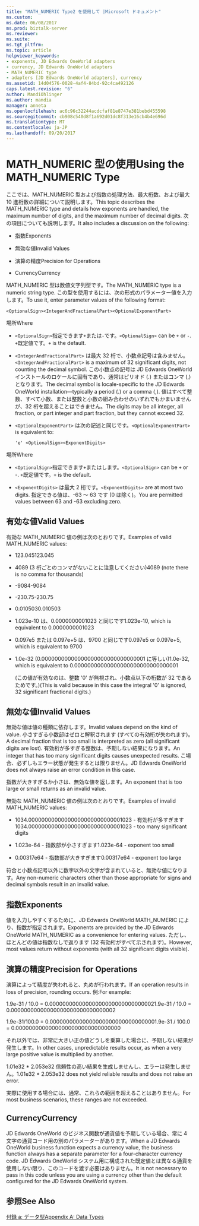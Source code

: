 ```yaml
---
title: "MATH_NUMERIC Type2 を使用して |Microsoft ドキュメント"
ms.custom: 
ms.date: 06/08/2017
ms.prod: biztalk-server
ms.reviewer: 
ms.suite: 
ms.tgt_pltfrm: 
ms.topic: article
helpviewer_keywords:
- exponents, JD Edwards OneWorld adapters
- currency, JD Edwards OneWorld adapters
- MATH_NUMERIC type
- adapters [JD Edwards OneWorld adapters], currency
ms.assetid: 14d04576-0028-4af4-84bd-92c4ca492126
caps.latest.revision: "6"
author: MandiOhlinger
ms.author: mandia
manager: anneta
ms.openlocfilehash: ac6c96c32244acdcfaf81e8747e381bebd455598
ms.sourcegitcommit: cb908c540d8f1a692d01dc8f313e16cb4b4e696d
ms.translationtype: MT
ms.contentlocale: ja-JP
ms.lasthandoff: 09/20/2017
---
```

# <a name="using-the-mathnumeric-type"></a><span data-ttu-id="30396-102">MATH_NUMERIC 型の使用</span><span class="sxs-lookup"><span data-stu-id="30396-102">Using the MATH_NUMERIC Type</span></span>
<span data-ttu-id="30396-103">ここでは、MATH_NUMERIC 型および指数の処理方法、最大桁数、および最大 10 進桁数の詳細について説明します。</span><span class="sxs-lookup"><span data-stu-id="30396-103">This topic describes the MATH_NUMERIC type and details how exponents are handled, the maximum number of digits, and the maximum number of decimal digits.</span></span> <span data-ttu-id="30396-104">次の項目についても説明します。</span><span class="sxs-lookup"><span data-stu-id="30396-104">It also includes a discussion on the following:</span></span>  
  
-   <span data-ttu-id="30396-105">指数</span><span class="sxs-lookup"><span data-stu-id="30396-105">Exponents</span></span>  
  
-   <span data-ttu-id="30396-106">無効な値</span><span class="sxs-lookup"><span data-stu-id="30396-106">Invalid Values</span></span>  
  
-   <span data-ttu-id="30396-107">演算の精度</span><span class="sxs-lookup"><span data-stu-id="30396-107">Precision for Operations</span></span>  
  
-   <span data-ttu-id="30396-108">Currency</span><span class="sxs-lookup"><span data-stu-id="30396-108">Currency</span></span>  
  
 <span data-ttu-id="30396-109">MATH_NUMERIC 型は数値文字列型です。</span><span class="sxs-lookup"><span data-stu-id="30396-109">The MATH_NUMERIC type is a numeric string type.</span></span> <span data-ttu-id="30396-110">この型を使用するには、次の形式のパラメーター値を入力します。</span><span class="sxs-lookup"><span data-stu-id="30396-110">To use it, enter parameter values of the following format:</span></span>  
  
```  
<OptionalSign><IntegerAndFractionalPart><OptionalExponentPart>  
```  
  
 <span data-ttu-id="30396-111">場所</span><span class="sxs-lookup"><span data-stu-id="30396-111">Where</span></span>  
  
-   <span data-ttu-id="30396-112">`<OptionalSign>`指定できます`+`または`-`です。</span><span class="sxs-lookup"><span data-stu-id="30396-112">`<OptionalSign>` can be `+` or `-`.</span></span> <span data-ttu-id="30396-113">`+`既定値です。</span><span class="sxs-lookup"><span data-stu-id="30396-113">`+` is the default.</span></span>  
  
-   <span data-ttu-id="30396-114">`<IntegerAndFractionalPart>` は最大 32 桁で、小数点記号は含みません。</span><span class="sxs-lookup"><span data-stu-id="30396-114">`<IntegerAndFractionalPart>` is a maximum of 32 significant digits, not counting the decimal symbol.</span></span> <span data-ttu-id="30396-115">この小数点の記号は JD Edwards OneWorld インストールのロケールに固有であり、通常はピリオド (.) またはコンマ (,) となります。</span><span class="sxs-lookup"><span data-stu-id="30396-115">The decimal symbol is locale-specific to the JD Edwards OneWorld installation—typically a period (.) or a comma (,).</span></span> <span data-ttu-id="30396-116">値はすべて整数、すべて小数、または整数と小数の組み合わせのいずれでもかまいませんが、32 桁を超えることはできません。</span><span class="sxs-lookup"><span data-stu-id="30396-116">The digits may be all integer, all fraction, or part integer and part fraction, but they cannot exceed 32.</span></span>  
  
-   <span data-ttu-id="30396-117">`<OptionalExponentPart>` は次の記述と同じです。</span><span class="sxs-lookup"><span data-stu-id="30396-117">`<OptionalExponentPart>` is equivalent to:</span></span>  
  
    ```  
    'e' <OptionalSign><ExponentDigits>  
    ```  
  
 <span data-ttu-id="30396-118">場所</span><span class="sxs-lookup"><span data-stu-id="30396-118">Where</span></span>  
  
-   <span data-ttu-id="30396-119">`<OptionalSign>`指定できます`+`またはします。</span><span class="sxs-lookup"><span data-stu-id="30396-119">`<OptionalSign>` can be `+` or -.</span></span> <span data-ttu-id="30396-120">`+`既定値です。</span><span class="sxs-lookup"><span data-stu-id="30396-120">`+` is the default.</span></span>  
  
-   <span data-ttu-id="30396-121">`<ExponentDigits>` は最大 2 桁です。</span><span class="sxs-lookup"><span data-stu-id="30396-121">`<ExponentDigits>` are at most two digits.</span></span> <span data-ttu-id="30396-122">指定できる値は、-63 ～ 63 です (0 は除く)。</span><span class="sxs-lookup"><span data-stu-id="30396-122">You are permitted values between 63 and -63 excluding zero.</span></span>  
  
## <a name="valid-values"></a><span data-ttu-id="30396-123">有効な値</span><span class="sxs-lookup"><span data-stu-id="30396-123">Valid Values</span></span>  
 <span data-ttu-id="30396-124">有効な MATH_NUMERIC 値の例は次のとおりです。</span><span class="sxs-lookup"><span data-stu-id="30396-124">Examples of valid MATH_NUMERIC values:</span></span>  
  
-   <span data-ttu-id="30396-125">123.045</span><span class="sxs-lookup"><span data-stu-id="30396-125">123.045</span></span>  
  
-   <span data-ttu-id="30396-126">4089 (3 桁ごとのコンマがないことに注意してください)</span><span class="sxs-lookup"><span data-stu-id="30396-126">4089 (note there is no comma for thousands)</span></span>  
  
-   <span data-ttu-id="30396-127">-9084</span><span class="sxs-lookup"><span data-stu-id="30396-127">-9084</span></span>  
  
-   <span data-ttu-id="30396-128">-230.75</span><span class="sxs-lookup"><span data-stu-id="30396-128">-230.75</span></span>  
  
-   <span data-ttu-id="30396-129">0.010503</span><span class="sxs-lookup"><span data-stu-id="30396-129">0.010503</span></span>  
  
-   <span data-ttu-id="30396-130">1.023e-10 は、0.0000000001023 と同じです</span><span class="sxs-lookup"><span data-stu-id="30396-130">1.023e-10, which is equivalent to 0.0000000001023</span></span>  
  
-   <span data-ttu-id="30396-131">0.097e5 または 0.097e+5 は、9700 と同じです</span><span class="sxs-lookup"><span data-stu-id="30396-131">0.097e5 or 0.097e+5, which is equivalent to 9700</span></span>  
  
-   <span data-ttu-id="30396-132">1.0e-32 (0.00000000000000000000000000000001 に等しい)</span><span class="sxs-lookup"><span data-stu-id="30396-132">1.0e-32, which is equivalent to 0.00000000000000000000000000000001</span></span>  
  
     <span data-ttu-id="30396-133">(この値が有効なのは、整数 '0' が無視され、小数点以下の桁数が 32 であるためです。)</span><span class="sxs-lookup"><span data-stu-id="30396-133">(This is valid because in this case the integral '0' is ignored, 32 significant fractional digits.)</span></span>  
  
## <a name="invalid-values"></a><span data-ttu-id="30396-134">無効な値</span><span class="sxs-lookup"><span data-stu-id="30396-134">Invalid Values</span></span>  
 <span data-ttu-id="30396-135">無効な値は値の種類に依存します。</span><span class="sxs-lookup"><span data-stu-id="30396-135">Invalid values depend on the kind of value.</span></span> <span data-ttu-id="30396-136">小さすぎる小数部はゼロと解釈されます (すべての有効桁が失われます)。</span><span class="sxs-lookup"><span data-stu-id="30396-136">A decimal fraction that is too small is interpreted as zero (all significant digits are lost).</span></span> <span data-ttu-id="30396-137">有効桁が多すぎる整数は、予期しない結果になります。</span><span class="sxs-lookup"><span data-stu-id="30396-137">An integer that has too many significant digits causes unexpected results.</span></span> <span data-ttu-id="30396-138">こ場合、必ずしもエラー状態が発生するとは限りません。</span><span class="sxs-lookup"><span data-stu-id="30396-138">JD Edwards OneWorld does not always raise an error condition in this case.</span></span>  
  
 <span data-ttu-id="30396-139">指数が大きすぎるか小さは、無効な値を返します。</span><span class="sxs-lookup"><span data-stu-id="30396-139">An exponent that is too large or small returns as an invalid value.</span></span>  
  
 <span data-ttu-id="30396-140">無効な MATH_NUMERIC 値の例は次のとおりです。</span><span class="sxs-lookup"><span data-stu-id="30396-140">Examples of invalid MATH_NUMERIC values:</span></span>  
  
-   <span data-ttu-id="30396-141">1034.00000000000000000000000000001023 - 有効桁が多すぎます</span><span class="sxs-lookup"><span data-stu-id="30396-141">1034.00000000000000000000000000001023 - too many significant digits</span></span>  
  
-   <span data-ttu-id="30396-142">1.023e-64 - 指数部が小さすぎます</span><span class="sxs-lookup"><span data-stu-id="30396-142">1.023e-64 - exponent too small</span></span>  
  
-   <span data-ttu-id="30396-143">0.00317e64 - 指数部が大きすぎます</span><span class="sxs-lookup"><span data-stu-id="30396-143">0.00317e64 - exponent too large</span></span>  
  
 <span data-ttu-id="30396-144">符合と小数点記号以外に数字以外の文字が含まれていると、無効な値になります。</span><span class="sxs-lookup"><span data-stu-id="30396-144">Any non-numeric characters other than those appropriate for signs and decimal symbols result in an invalid value.</span></span>  
  
## <a name="exponents"></a><span data-ttu-id="30396-145">指数</span><span class="sxs-lookup"><span data-stu-id="30396-145">Exponents</span></span>  
 <span data-ttu-id="30396-146">値を入力しやすくするために、JD Edwards OneWorld MATH_NUMERIC により、指数が指定されます。</span><span class="sxs-lookup"><span data-stu-id="30396-146">Exponents are provided by the JD Edwards OneWorld MATH_NUMERIC as a convenience for entering values.</span></span> <span data-ttu-id="30396-147">ただし、ほとんどの値は指数なしで返ります (32 有効桁がすべて示されます)。</span><span class="sxs-lookup"><span data-stu-id="30396-147">However, most values return without exponents (with all 32 significant digits visible).</span></span>  
  
## <a name="precision-for-operations"></a><span data-ttu-id="30396-148">演算の精度</span><span class="sxs-lookup"><span data-stu-id="30396-148">Precision for Operations</span></span>  
 <span data-ttu-id="30396-149">演算によって精度が失われると、丸めが行われます。</span><span class="sxs-lookup"><span data-stu-id="30396-149">If an operation results in loss of precision, rounding occurs.</span></span> <span data-ttu-id="30396-150">例:</span><span class="sxs-lookup"><span data-stu-id="30396-150">For example:</span></span>  
  
 <span data-ttu-id="30396-151">1.9e-31 / 10.0 = 0.00000000000000000000000000000002</span><span class="sxs-lookup"><span data-stu-id="30396-151">1.9e-31 / 10.0 = 0.00000000000000000000000000000002</span></span>  
  
 <span data-ttu-id="30396-152">1.9e-31/100.0 = 0.00000000000000000000000000000000</span><span class="sxs-lookup"><span data-stu-id="30396-152">1.9e-31 / 100.0 = 0.00000000000000000000000000000000</span></span>  
  
 <span data-ttu-id="30396-153">それ以外では、非常に大きい正の値どうしを乗算した場合に、予期しない結果が発生します。</span><span class="sxs-lookup"><span data-stu-id="30396-153">In other cases, unpredictable results occur, as when a very large positive value is multiplied by another.</span></span>  
  
 <span data-ttu-id="30396-154">1.01e32 * 2.053e32 信頼性の高い結果を生成しませんし、エラーは発生しません。</span><span class="sxs-lookup"><span data-stu-id="30396-154">1.01e32 * 2.053e32 does not yield reliable results and does not raise an error.</span></span>  
  
 <span data-ttu-id="30396-155">実際に使用する場合には、通常、これらの範囲を超えることはありません。</span><span class="sxs-lookup"><span data-stu-id="30396-155">For most business scenarios, these ranges are not exceeded.</span></span>  
  
## <a name="currency"></a><span data-ttu-id="30396-156">Currency</span><span class="sxs-lookup"><span data-stu-id="30396-156">Currency</span></span>  
 <span data-ttu-id="30396-157">JD Edwards OneWorld のビジネス関数が通貨値を予期している場合、常に 4 文字の通貨コード用の別のパラメーターがあります。</span><span class="sxs-lookup"><span data-stu-id="30396-157">When a JD Edwards OneWorld business function expects a currency value, the business function always has a separate parameter for a four-character currency code.</span></span> <span data-ttu-id="30396-158">JD Edwards OneWorld システム用に構成された既定値とは異なる通貨を使用しない限り、このコードを渡す必要はありません。</span><span class="sxs-lookup"><span data-stu-id="30396-158">It is not necessary to pass in this code unless you are using a currency other than the default configured for the JD Edwards OneWorld system.</span></span>  
  
## <a name="see-also"></a><span data-ttu-id="30396-159">参照</span><span class="sxs-lookup"><span data-stu-id="30396-159">See Also</span></span>  
 [<span data-ttu-id="30396-160">付録 a: データ型</span><span class="sxs-lookup"><span data-stu-id="30396-160">Appendix A: Data Types</span></span>](../core/appendix-a-data-types.md)